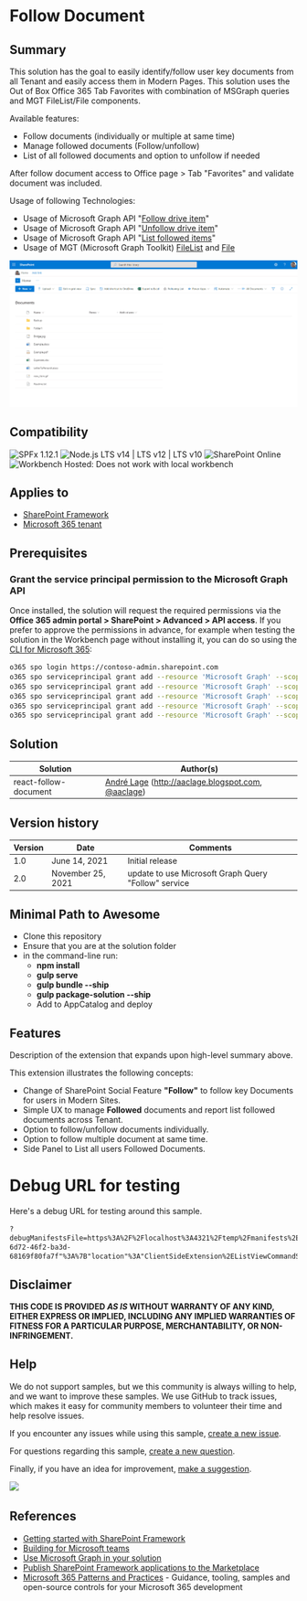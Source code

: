 # Follow Document

## Summary

This solution has the goal to easily identify/follow user key documents from all Tenant and easily access them in Modern Pages. This solution uses the Out of Box Office 365 Tab Favorites with combination of MSGraph queries and MGT FileList/File components.

Available features:
- Follow documents (individually or multiple at same time)
- Manage followed documents (Follow/unfollow)
- List of all followed documents and option to unfollow if needed

After follow document access to Office page > Tab "Favorites" and validate document was included.

Usage of following Technologies:
- Usage of Microsoft Graph API "[Follow drive item](https://docs.microsoft.com/en-us/graph/api/driveitem-follow?view=graph-rest-1.0&tabs=http)"
- Usage of Microsoft Graph API "[Unfollow drive item](https://docs.microsoft.com/en-us/graph/api/driveitem-unfollow?view=graph-rest-1.0&tabs=http)"
- Usage of Microsoft Graph API "[List followed items](https://docs.microsoft.com/en-us/graph/api/drive-list-following?view=graph-rest-1.0&tabs=http)"
- Usage of MGT (Microsoft Graph Toolkit) [FileList](https://docs.microsoft.com/en-us/graph/toolkit/components/file-list) and [File](https://docs.microsoft.com/en-us/graph/toolkit/components/file)

![image](./Assets/FollowDocumentSample1.gif)

## Compatibility

![SPFx 1.12.1](https://img.shields.io/badge/SPFx-1.12.1-green.svg)
![Node.js LTS v14 | LTS v12 | LTS v10](https://img.shields.io/badge/Node.js-LTS%20v14%20%7C%20LTS%20v12%20%7C%20LTS%20v10-green.svg) 
![SharePoint Online](https://img.shields.io/badge/SharePoint-Online-yellow.svg)
![Workbench Hosted: Does not work with local workbench](https://img.shields.io/badge/Workbench-Hosted-yellow.svg "Does not work with local workbench")


## Applies to

- [SharePoint Framework](https://aka.ms/spfx)
- [Microsoft 365 tenant](https://docs.microsoft.com/en-us/sharepoint/dev/spfx/set-up-your-developer-tenant)


## Prerequisites

### Grant the service principal permission to the Microsoft Graph API

Once installed, the solution will request the required permissions via the **Office 365 admin portal > SharePoint > Advanced > API access**.
If you prefer to approve the permissions in advance, for example when testing the solution in the Workbench page without installing it, you can do so using the [CLI for Microsoft 365](https://pnp.github.io/cli-microsoft365/):

```bash
o365 spo login https://contoso-admin.sharepoint.com
o365 spo serviceprincipal grant add --resource 'Microsoft Graph' --scope 'Files.Read'
o365 spo serviceprincipal grant add --resource 'Microsoft Graph' --scope 'Files.Read.All'
o365 spo serviceprincipal grant add --resource 'Microsoft Graph' --scope 'Sites.Read.All'
o365 spo serviceprincipal grant add --resource 'Microsoft Graph' --scope 'Files.ReadWrite.All'
o365 spo serviceprincipal grant add --resource 'Microsoft Graph' --scope '"Sites.ReadWrite.All'
```

## Solution

Solution|Author(s)
--------|---------
react-follow-document | [André Lage](https://github.com/aaclage) (http://aaclage.blogspot.com, [@aaclage](https://twitter.com/aaclage))

## Version history

Version|Date|Comments
-------|----|--------
1.0|June 14, 2021|Initial release
2.0|November 25, 2021|update to use Microsoft Graph Query "Follow" service

## Minimal Path to Awesome

- Clone this repository
- Ensure that you are at the solution folder
- in the command-line run:
  - **npm install**
  - **gulp serve**
  - **gulp bundle --ship**
  - **gulp package-solution --ship**
  - Add to AppCatalog and deploy

## Features

Description of the extension that expands upon high-level summary above.

This extension illustrates the following concepts:

- Change of SharePoint Social Feature **"Follow"** to follow key Documents for users in Modern Sites. 
- Simple UX to manage **Followed** documents and report list followed documents across Tenant.
- Option to follow/unfollow documents individually. 
- Option to follow multiple document at same time.  
- Side Panel to List all users Followed Documents.


# Debug URL for testing
Here's a debug URL for testing around this sample.
```
?debugManifestsFile=https%3A%2F%2Flocalhost%3A4321%2Ftemp%2Fmanifests%2Ejs&loadSPFX=true&customActions=%7B"e56ac563-6d72-46f2-ba3d-68169f80fa7f"%3A%7B"location"%3A"ClientSideExtension%2EListViewCommandSet%2ECommandBar"%2C"properties"%3A%7B%7D%7D%7D
```

## Disclaimer
**THIS CODE IS PROVIDED *AS IS* WITHOUT WARRANTY OF ANY KIND, EITHER EXPRESS OR IMPLIED, INCLUDING ANY IMPLIED WARRANTIES OF FITNESS FOR A PARTICULAR PURPOSE, MERCHANTABILITY, OR NON-INFRINGEMENT.**

## Help

We do not support samples, but we this community is always willing to help, and we want to improve these samples. We use GitHub to track issues, which makes it easy for  community members to volunteer their time and help resolve issues.

If you encounter any issues while using this sample, [create a new issue](https://github.com/pnp/sp-dev-fx-extensions/issues/new?assignees=&labels=Needs%3A+Triage+%3Amag%3A%2Ctype%3Abug-suspected&template=bug-report.yml&sample=react-follow-document&authors=@aaclage&title=react-follow-document%20-%20).

For questions regarding this sample, [create a new question](https://github.com/pnp/sp-dev-fx-extensions/issues/new?assignees=&labels=Needs%3A+Triage+%3Amag%3A%2Ctype%3Abug-suspected&template=question.yml&sample=react-follow-document&authors=@aaclage&title=react-follow-document%20-%20).

Finally, if you have an idea for improvement, [make a suggestion](https://github.com/pnp/sp-dev-fx-extensions/issues/new?assignees=&labels=Needs%3A+Triage+%3Amag%3A%2Ctype%3Abug-suspected&template=suggestion.yml&sample=react-follow-document&authors=@aaclage&title=react-follow-document%20-%20).

<img src="https://telemetry.sharepointpnp.com/sp-dev-fx-webparts/samples/react-follow-document" />

## References

- [Getting started with SharePoint Framework](https://docs.microsoft.com/en-us/sharepoint/dev/spfx/set-up-your-developer-tenant)
- [Building for Microsoft teams](https://docs.microsoft.com/en-us/sharepoint/dev/spfx/build-for-teams-overview)
- [Use Microsoft Graph in your solution](https://docs.microsoft.com/en-us/sharepoint/dev/spfx/web-parts/get-started/using-microsoft-graph-apis)
- [Publish SharePoint Framework applications to the Marketplace](https://docs.microsoft.com/en-us/sharepoint/dev/spfx/publish-to-marketplace-overview)
- [Microsoft 365 Patterns and Practices](https://aka.ms/m365pnp) - Guidance, tooling, samples and open-source controls for your Microsoft 365 development
